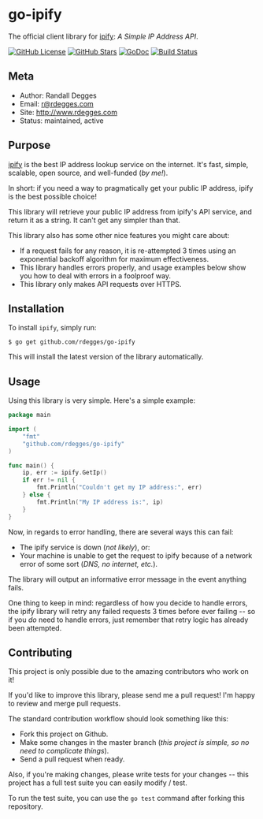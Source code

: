 # go-ipify

The official client library for [ipify][]: *A Simple IP Address API*.

[![GitHub License](https://img.shields.io/badge/license-Unlicense-blue.svg)](https://raw.githubusercontent.com/rdegges/go-ipify/master/UNLICENSE)
[![GitHub Stars](https://img.shields.io/github/stars/rdegges/go-ipify.svg)](https://github.com/rdegges/go-ipify/stargazers)
[![GoDoc](https://godoc.org/github.com/rdegges/go-ipify?status.svg)](https://godoc.org/github.com/rdegges/go-ipify)
[![Build Status](https://travis-ci.org/rdegges/go-ipify.svg?branch=master)](https://travis-ci.org/rdegges/go-ipify)


## Meta

- Author: Randall Degges
- Email: r@rdegges.com
- Site: http://www.rdegges.com
- Status: maintained, active


## Purpose

[ipify][] is the best IP address lookup service on the internet.  It's fast,
simple, scalable, open source, and well-funded (*by me!*).

In short: if you need a way to pragmatically get your public IP address, ipify
is the best possible choice!

This library will retrieve your public IP address from ipify's API service, and
return it as a string.  It can't get any simpler than that.

This library also has some other nice features you might care about:

- If a request fails for any reason, it is re-attempted 3 times using an
  exponential backoff algorithm for maximum effectiveness.
- This library handles errors properly, and usage examples below show you
  how to deal with errors in a foolproof way.
- This library only makes API requests over HTTPS.


## Installation

To install `ipify`, simply run:

```console
$ go get github.com/rdegges/go-ipify
```

This will install the latest version of the library automatically.


## Usage

Using this library is very simple.  Here's a simple example:

```go
package main

import (
    "fmt"
    "github.com/rdegges/go-ipify"
)

func main() {
    ip, err := ipify.GetIp()
    if err != nil {
        fmt.Println("Couldn't get my IP address:", err)
    } else {
        fmt.Println("My IP address is:", ip)
    }
}
```

Now, in regards to error handling, there are several ways this can fail:

- The ipify service is down (*not likely*), or:
- Your machine is unable to get the request to ipify because of a network error
  of some sort (*DNS, no internet, etc.*).

The library will output an informative error message in the event anything
fails.

One thing to keep in mind: regardless of how you decide to handle errors, the
ipify library will retry any failed requests 3 times before ever failing -- so
if you *do* need to handle errors, just remember that retry logic has already
been attempted.


## Contributing

This project is only possible due to the amazing contributors who work on it!

If you'd like to improve this library, please send me a pull request!  I'm
happy to review and merge pull requests.

The standard contribution workflow should look something like this:

- Fork this project on Github.
- Make some changes in the master branch (*this project is simple, so no need to
  complicate things*).
- Send a pull request when ready.

Also, if you're making changes, please write tests for your changes -- this
project has a full test suite you can easily modify / test.

To run the test suite, you can use the `go test` command after forking this
repository.


  [ipify]: http://www.ipify.org/ "ipify - A Simple IP Address API"
